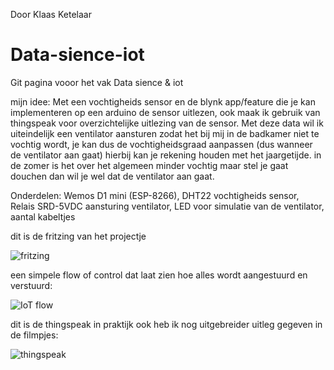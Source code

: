 

Door Klaas Ketelaar

# Data-sience-iot


Git pagina vooor het vak Data sience & iot

mijn idee: Met een vochtigheids sensor en de blynk app/feature die je kan implementeren op een arduino de sensor uitlezen, 
ook maak ik gebruik van thingspeak voor overzichtelijke uitlezing van de sensor. 
Met deze data wil ik uiteindelijk een ventilator aansturen zodat het bij mij in de badkamer niet te vochtig wordt, 
je kan dus de vochtigheidsgraad aanpassen (dus wanneer de ventilator aan gaat) hierbij kan je rekening houden met het jaargetijde.
in de zomer is het over het algemeen minder vochtig maar stel je gaat douchen dan wil je wel dat de ventilator aan gaat.

Onderdelen: 
Wemos D1 mini (ESP-8266),
DHT22 vochtigheids sensor,
Relais SRD-5VDC aansturing ventilator,
LED voor simulatie van de ventilator,
aantal kabeltjes

dit is de fritzing van het projectje

![fritzing](https://user-images.githubusercontent.com/79268762/116126980-909f6500-a6c7-11eb-89b5-e5c2ed0738bd.JPG)

een simpele flow of control dat laat zien hoe alles wordt aangestuurd en verstuurd:

![IoT flow](https://user-images.githubusercontent.com/79268762/116127344-00155480-a6c8-11eb-9f8a-d1f108194fda.JPG)


dit is de thingspeak in praktijk ook heb ik nog uitgebreider uitleg gegeven in de filmpjes:

![thingspeak](https://user-images.githubusercontent.com/79268762/116127213-dbb97800-a6c7-11eb-9666-6d6db12bf850.JPG)

